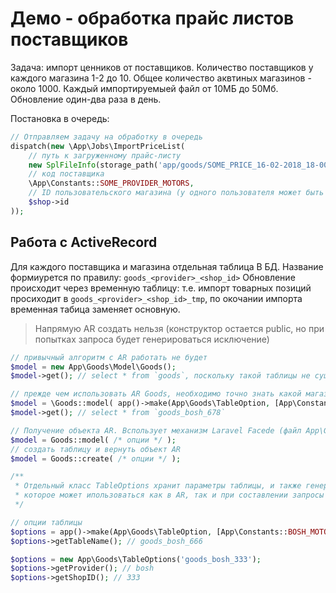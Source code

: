 # Демо - обработка прайс листов поставщиков

Задача: импорт ценников от поставщиков. Количество поставщиков у каждого магазина 1-2 до 10. Общее количество аквтиных магазинов - около 1000. Каждый импортируемыей файл от 10МБ до 50Мб. Обновление один-два раза в день.
   
Постановка в очередь:  
 
```php 
// Отправляем задачу на обработку в очередь 
dispatch(new \App\Jobs\ImportPriceList(
    // путь к загруженному прайс-листу 
    new SplFileInfo(storage_path('app/goods/SOME_PRICE_16-02-2018_18-00_1.csv')),
    // код поставщика
    \App\Constants::SOME_PROVIDER_MOTORS,
    // ID пользовательского магазина (у одного пользователя может быть несколько магазинов) 
    $shop->id
));
```

## Работа с ActiveRecord 

Для каждого поставщика и магазина отдельная таблица В БД. Название формиурется по правилу: `goods_<provider>_<shop_id>`
Обновление происходит через временную таблицу: т.е. импорт товарных позиций просиходит в `goods_<provider>_<shop_id>_tmp`, по окочании импорта временная табица заменяет основную. 

> Напрямую AR создать нельзя (конструктор остается public, но при попытках запроса будет генерироваться исключение)

```php
// привычный алгоритм с AR работать не будет
$model = new App\Goods\Model\Goods();
$model->get(); // select * from `goods`, поскольку такой таблицы не существует, будет сгенерировано исключение

// прежде чем использовать AR Goods, необходимо точно знать какой магазин и какой поставщик
$model = \Goods::model( app()->make(App\Goods\TableOption, [App\Constants::BOSH_MOTORS, $shopID]) );
$model->get(); // select * from `goods_bosh_678`

// Получение объекта AR. Bспользует механизм Laravel Facede (файл App\Goods\GoodsFactory)
$model = Goods::model( /* опции */ );
// создать таблицу и вернуть объект AR
$model = Goods::create( /* опции */ );

/**
 * Отдельный класс TableOptions хранит параметры таблицы, и также генерирует название таблицы
 * которое может ипользоваться как в AR, так и при составлении запросы через QueryBuilder
 */ 

// опции таблицы
$options = app()->make(App\Goods\TableOption, [App\Constants::BOSH_MOTORS, 666]);
$options->getTableName(); // goods_bosh_666

$options = new App\Goods\TableOptions('goods_bosh_333');
$options->getProvider(); // bosh
$options->getShopID(); // 333

```

